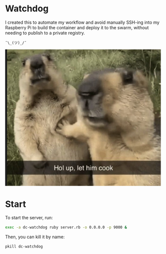 # Watchdog

I created this to automate my workflow and avoid manually SSH-ing into my Raspberry Pi to build the container and deploy it to the swarm, without needing to publish to a private registry.

```
¯\_(ツ)_/¯ 
```

![Let him cook](./.github/lhc.jpg)

# Start

To start the server, run:

```sh
exec -a dc-watchdog ruby server.rb -o 0.0.0.0 -p 9000 &
```

Then, you can kill it by name:

```sh
pkill dc-watchdog
```
